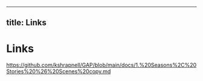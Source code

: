 
---
title: Links
---



# Links
https://github.com/kshrapnell/GAP/blob/main/docs/1.%20Seasons%2C%20Stories%20%26%20Scenes%20copy.md

